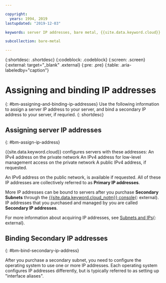 ```yaml
---

copyright:
  years: 1994, 2019
lastupdated: "2019-12-03"

keywords: server IP addresses, bare metal, {{site.data.keyword.cloud}}

subcollection: bare-metal

---
```


{:shortdesc: .shortdesc}
{:codeblock: .codeblock}
{:screen: .screen}
{:external: target="_blank" .external}
{:pre: .pre}
{:table: .aria-labeledby="caption"}

# Assigning and binding IP addresses
{: #bm-assigning-and-binding-ip-addresses}
Use the following information to assign a server IP address to your server, and bind a secondary IP address to your server, if requried.
{: shortdesc}

## Assigning server IP addresses
{: #bm-assign-ip-address}

{{site.data.keyword.cloud}} configures servers with these addresses:
An IPv4 address on the private network
An IPv4 address for low-level management access on the
private network
A public IPv4 address, if requested.

An IPv6 address on the public network, is available if requested. All of
these IP addresses are collectively referred to as **Primary IP addresses**.

More IP addresses can be bound to servers after you purchase **Secondary
Subnets** through the [{{site.data.keyword.cloud_notm}} console](https://cloud.ibm.com){: external}. IP addresses that you purchased and managed by you are called **Secondary IP addresses**.

For more information about acquiring IP addresses, see [Subnets and IPs](https://cloud.ibm.com/docs/infrastructure/subnets/){: external}.


## Binding Secondary IP addresses
{: #bm-bind-secondary-ip-address}

After you purchase a secondary subnet, you need to configure the operating system to use one or more IP addresses. Each operating system configures IP addresses differently, but is typically referred to as setting up "interface aliases".
